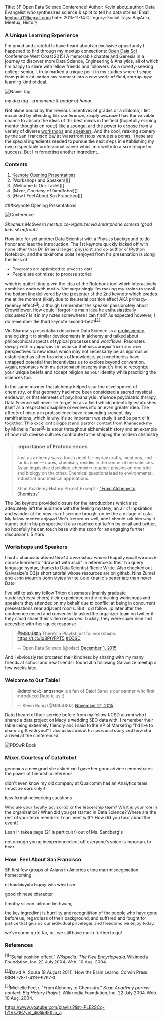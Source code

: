 Title: SF Open Data Science Conference!
Author: Kevin
about_author: Data Evangelist who synthesizes science &amp; spirit to tell his data stories!
Email: kevhung11@gmail.com
Date: 2015-11-14
Category: Social
Tags: BayArea, Meetup, History

### A Unique Learning Experience

I'm proud and grateful to have heard about an exclusive opportunity I happened to find through my meetup connections: [<a href="http://odsc.com/" target="_blank">Open Data Sci Conference West Coast 2015</a>][4]! A memorable chapter and Genesis in a journey to discover more Data Science, Engineering &amp; Analytics, all of which I'm happy to share with fellow friends and followers. As a novelty-seeking college senior, it truly marked a unique point in my studies where I segue from public education environment into a new world of fluid, startup-type learning kind of deal.

![Name Tag][1]
<div class="center"><i>my dog tag - a memento &amp; badge of honor</i></div>

Not alone bound by the previous incentives of grades or a diploma, I felt enspirited by attending this conference, simply because I had the valuable chance to absorb the ideas of the best minds in the field (hopefully earning mentor thoughts en route) like a sponge, and the power to choose from a variety of diverse [workshops][8] and [speakers][7]. And the cool, relaxing scenery by the San Francisco Bay at Waterfront Hotel venue is a bonus! These are the special ingredients needed to pursue the next steps in establishing my own respectable professional career which mix well into a sure recipe for success. But I'm forgetting another ingredient...

<div class="panel toc">
	<div class="panel-heading" style="margin-top: 0px">
		<h3>Contents</h3>
	</div>
	<ol>
		<li><a href="#toc-keynote">Keynote Opening Presentations</a></li>
		<li>[Workshops and Speakers][]</li>
		<li>[Welcome to Our Table!][]</li>
		<li>[Mixer, Courtesy of DataRobot][]</li>
		<li>[How I Feel About San Francisco][]</li>
	</ol>

</div>

<a id="toc-keynote"></a>
###Keynote Opening Presentations


![Conference][2]
<div class="center"><i>Sheamus McGovern meetup co-organizer via smartphone camera (good kids sit upfront!)</i></div>

How trite for yet another Data Scientist with a Physics background to do honor and lead the introduction. The 1st keynote quickly kicked off with none other than Dr. Brian Granger, physicist and co-author of IPython Notebook, and the takehome point I enjoyed from his presentation is along the lines of

* Programs are optimized to process data
* People are optimized to process stories

which is quite fitting given the idea of the Notebook tool which interactively combines code with media. Not surprisingly I'm racking my brains to recall the bottom line delivered by the presenter of the 2nd keynote which evades me at the moment (likely due to the serial position effect AKA primacy-recency effect<sup id="serial-position-effect">[\[1\]][11]</sup>), although I remember the speaker passionately about Crowdflower. How could I forgot his main idea he enthusiastically discussed? Is it in my notes somewhere I can find? As expected however, I do remember the third keynote second-best!<sup id="primacy-recency-effect">[\[2\]][12]</sup>

Vin Sharma's presentation described Data Science as a [protoscience][14], analogizing it to similar developments in alchemy and talked about philosophical aspects of typical processes and workflows. Resonates deeply with my approach in science that encourages fresh and new perspectives to new ideas which may not necessarily be as rigorous or established as other branches of knowledge, yet nonetheless have untapped potential that incentivizes us to explore beyond convention. Again, resonates with my personal philosophy that it's fine to recognize your unique beliefs and accept religion as your identity while practicing the sciences too.

In the same manner that alchemy helped spur the development of chemistry, or that geometry had once been considered a sacred mystical endeavor, or that elements of psychoanalysis influence psychiatric therapy, Data Science will never be forgetten as a field which potentially establishes itself as a respected discipline or evolves into an even greater idea. The effects of history in protoscience have resounding present-day ramifications, which is why it's so important we study it and be part of it together. This excellent blogpost and partner content from Khanacademy by Michelle Feder<sup id="alchemy-history">[\[3\]][15]</sup> is a tour throughout alchemical history and an example of how rich diverse cultures contribute to the shaping the modern chemistry

> ### Importance of Protosciences
> Just as alchemy was a touch point for myriad crafts, creations, and — for its time — cures, chemistry resides in the center of the sciences. As an inquisitive discipline, chemistry touches physics on one side and biology on the other. Chemical questions lead to environmental, industrial, and medical applications.
> <br /><br />
> Khan Academy History Project Excerpt - ["From Alchemy to Chemistry"][13]

The 3rd keynote provided closure for the introductions which also adequately left the audience with the feeling mystery, an air of inpsiration and wonder at the new era of science brought on by the a deluge of data. My fellow mentor enjoyed Vin's lecture as well, and I should ask him why it stands out in his perspective (I also reached out to Vin by email and twitter, so hopefully he can touch base with me soon for an engaging further discussion). 5 stars

### Workshops and Speakers

I had a chance to attend Neo4J's workshop where I happily recall we crash-course learned to "draw art with ascii" in reference to their hip query language syntax, thanks to Data Scientist Nicole White. Also checked out Galvanize's D3.js short tutorial whose resources are on github. Nina Zumel and John Mount's    John Myles White Cole Knaflic's better late than never Dato 

I've still to ask my fellow Triton classmates (mainly graduate students/researchers) their experience on the remaining workshops and speakers they attended on my behalf due to conflict at being in concurrent presentations near adjacent rooms. But I did follow up later after the conference ended and conveniently asked the organizer team on twitter if they could share their video resources. Luckily, they were super nice and accesible with their quick response

<blockquote class="twitter-tweet" lang="en"><p lang="en" dir="ltr"><a href="https://twitter.com/M8taD8ta">@M8taD8ta</a> There&#39;s a Playlist just for workshops: <a href="https://t.co/ig8PtYFPT5">https://t.co/ig8PtYFPT5</a> <a href="https://twitter.com/hashtag/ODSC?src=hash">#ODSC</a></p>&mdash; Open Data Science (@odsc) <a href="https://twitter.com/odsc/status/671712884922126337">December 1, 2015</a></blockquote>

And I obviously reciprocated their kindness by sharing with my many friends at school and new friends I found at a following Galvanize meetup a few weeks later.

### Welcome to Our Table!

<blockquote class="twitter-tweet" lang="en"><p lang="en" dir="ltr"><a href="https://twitter.com/datoinc">@datoinc</a> <a href="https://twitter.com/jjangsangy">@jjangsangy</a> is a fan of Dato! Sang is our partner who first introduced Dato to us :)</p>&mdash; Kevin Hung (@M8taD8ta) <a href="https://twitter.com/M8taD8ta/status/668187295179083776">November 21, 2015</a></blockquote>
<script async src="//platform.twitter.com/widgets.js" charset="utf-8"></script>

Dato I heard of their service before from my fellow UCSD alumni who I shared a data project on Macy's wedding SEO data with. I remember their table being extremely friendly and I said to the VP of Marketing "I'd like to share a gift with you!" I also asked about her personal story and how she arrived at the conferenced

![PDSwR Book][3]

### Mixer, Courtesy of DataRobot

generous 
a new grad she asked me I gave her good advice demonstrates the power of friendship reference

didn't even know my old company at Qualcomm had an Analytics team (must be ears only!)

less formal networking questions

Who are your faculty advisor(s) or the leadership team?
What is your role in the organization?
When did you get started in Data Science?
Where are the rest of your team members I can meet with?
How did you hear about the event?






Lean In takea page (21 in particular) out of Ms. Sandberg's 

not enough young inexperienced cut off everyone's voice is important to hear

### How I Feel About San Francisco

SF first few groups of Asians in America china man miscegenation homecoming

ni hao bicycle happy with who i am

good chinese character


timothy silicon railroad tim hwang

the key ingredient is humility and recognitition of the people who have gone before us, regardless of their background, and suffered and fought for justice that give us our individual priveleges and freedoms we enjoy today.

we've come quite far, but we still have much further to go!


### References

<sup>[\[1\]][10]</sup><ref id="ref-serial-position-effect">"Serial position effect." <i>Wikipedia: The Free Encyclopedia.</i> Wikimedia Foundation, Inc. 22 July 2004. Web. 10 Aug. 2004.</ref>[<sup><i class="fa fa-external-link"></i></sup>][5]

<sup>[\[2\]][9]</sup><ref id="ref-primacy-recency-effect">David A. Sousa (8 August 2011). How the Brain Learns. Corwin Press. ISBN 978-1-4129-9797-3. </ref>[<sup><i class="fa fa-external-link"></i></sup>][6]

<sup>[\[3\]][16]</sup><ref id="ref-alchemy-history">Michelle Feder. "From Alchemy to Chemistry." <i>Khan Academy partner content: Big History Project.</i> Wikimedia Foundation, Inc. 22 July 2004. Web. 10 Aug. 2004.</ref> [<sup><i class="fa fa-external-link"></i></sup>][13]



https://www.youtube.com/playlist?list=PLB2SCq-tZtVkZ167yvt_4h8jk9FttJn_a

[1]: images/nametag.jpg "ODSC Name Tag"
[2]: images/keynote.jpg "Opening Key Note"
[3]: images/booksigning.jpg "Practical Data Science with R Book"
[4]: http://odsc.com/ "ODSC Website"
[5]: http://en.wikipedia.org/wiki/Serial_position_effect "Serial Position Effect Wikipedia"
[6]: http://www.lancsngfl.ac.uk/secondary/math/download/file/How%20the%20Brain%20Learns%20by%20David%20Sousa.pdf "Primacy-Recency Study 40-80 minute sessions"
[7]: http://web.archive.org/web/20151026081351/http://opendatascicon.com/open-data-science-conference-speakers/ "Speakers for ODSC West 2015"
[8]: http://web.archive.org/web/20151026022016/http://opendatascicon.com/workshops/ "Workshops for ODSC West"
[9]: #primacy-recency-effect
[10]: #serial-position-effect
[11]: #ref-serial-position-effect
[12]: #ref-primacy-recency-effect
[13]: http://www.khanacademy.org/partner-content/big-history-project/stars-and-elements/other-material3/a/from-alchemy-to-chemistry "From Alchemy to Chemistry"
[14]: http://en.wikipedia.org/wiki/Protoscience "Protoscience on Wikipedia"
[15]: #ref-alchemy-history
[16]: #alchemy-history